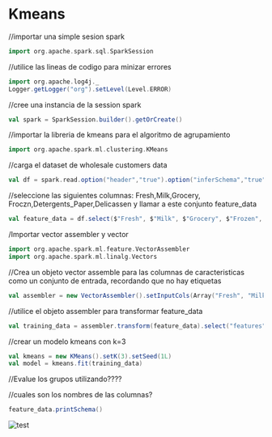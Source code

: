 # Kmeans 
//importar una simple sesion spark
```scala
import org.apache.spark.sql.SparkSession
```

//utilice las lineas de codigo para minizar errores

```scala
import org.apache.log4j._
Logger.getLogger("org").setLevel(Level.ERROR)
```
//cree una instancia de la session spark

```scala
val spark = SparkSession.builder().getOrCreate()
```
//importar la libreria de kmeans para el algoritmo de agrupamiento

```scala
import org.apache.spark.ml.clustering.KMeans
```
//carga el dataset de wholesale customers data
```scala
val df = spark.read.option("header","true").option("inferSchema","true").format("csv").load("Wholesalecustomersdata.csv")
```
//seleccione las siguientes columnas: Fresh,Milk,Grocery, Froczn,Detergents_Paper,Delicassen y llamar a este conjunto feature_data

```scala
val feature_data = df.select($"Fresh", $"Milk", $"Grocery", $"Frozen", $"Detergents_Paper", $"Delicassen")
```
/Importar vector assembler y vector

```scala
import org.apache.spark.ml.feature.VectorAssembler
import org.apache.spark.ml.linalg.Vectors
```
//Crea un objeto vector assemble para las columnas de caracteristicas como un conjunto de entrada, recordando que no hay etiquetas
```scala
val assembler = new VectorAssembler().setInputCols(Array("Fresh", "Milk", "Grocery", "Frozen", "Detergents_Paper", "Delicassen")).setOutputCol("features")
```

//utilice el objeto assembler para transformar feature_data
```scala
val training_data = assembler.transform(feature_data).select("features")
```
//crear un modelo kmeans con k=3

```scala
val kmeans = new KMeans().setK(3).setSeed(1L)
val model = kmeans.fit(training_data)
```

//Evalue los grupos utilizando????


//cuales son los nombres de las columnas?
```scala
feature_data.printSchema()
```
![test](https://user-images.githubusercontent.com/54339562/70497561-6d6f1800-1ac8-11ea-8296-1fce432da1ea.png)

